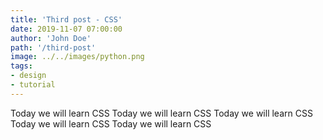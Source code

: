 ```yaml
---
title: 'Third post - CSS'
date: 2019-11-07 07:00:00
author: 'John Doe'
path: '/third-post'
image: ../../images/python.png
tags:
- design
- tutorial
---
```


Today we will learn CSS Today we will learn CSS Today we will learn CSS Today we will learn CSS Today we will learn CSS

